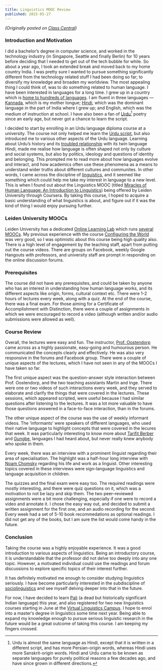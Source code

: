 ```yaml
---
title: Linguistics MOOC Review
published: 2015-05-27
---
```


_(Originally posted on [Class Central](https://www.class-central.com/report/review-miracles-human-language-introduction-linguistics/))_


### Introduction and Motivation
I did a bachelor’s degree in computer science, and  worked in the technology industry (in Singapore, Seattle and finally Berlin) for 10 years before deciding that I needed to get out of the tech bubble for while. So about a year ago, I took an extended break and moved back to my home country India. I was pretty sure I wanted to pursue something significantly different from the technology related stuff I had been doing so far; to diversify my knowledge and broaden my worldview. The most appealing thing I could think of, was to do something related to human language. I have been interested in languages for a long time. I grew up in a country which is [home to hundreds of languages][lang-india]. I am fluent in three languages — [Kannada][kan], which is my mother tongue; [Hindi][hin], which was the dominant language in the part of India where I grew up; and English, which was the medium of instruction at school. I have also been a fan of [Urdu][urd][^1] poetry since an early age, but never got a chance to learn the script.

I decided to start by enrolling in an Urdu language diploma course at a university. The course not only helped me learn the [Urdu script][urd-script], but also introduced me to various other aspects of the Urdu language. Learning about Urdu’s history and its [troubled relationship][urd-hin] with its twin language Hindi, made me realise how language is often shaped not only by culture and social systems, but also by politics, ideology and questions of identity and belonging. This prompted me to read more about how languages evolve and interact, and how academics often use these phenomena as a means to understand wider truths about different cultures and communites. In other words, I came across the discipline of [linguistics], and it seemed like something which could help me take my interest in language to a new level. This is when I found out about the Linguistics MOOC (titled [Miracles of Human Language: An Introduction to Linguistics][mohl-mooc]) being offered by Leiden University through Coursera. By taking this course, I hoped to acquire a basic understanding of what linguistics is about, and figure out if it was the kind of thing I would enjoy pursuing further.

[lang-india]:http://www.ethnologue.com/country/IN/languages
[urd]:http://en.wikipedia.org/wiki/Urdu
[kan]:http://en.wikipedia.org/wiki/Kannada
[hin]:http://en.wikipedia.org/wiki/Hindi
[urd-script]:http://en.wikipedia.org/wiki/Urdu_alphabet
[urd-hin]:http://en.wikipedia.org/wiki/Hindi%E2%80%93Urdu_controversy
[linguistics]:http://en.wikipedia.org/wiki/Linguistics
[mohl-mooc]:https://www.coursera.org/course/humanlanguage

### Leiden University MOOCs
Leiden University has a dedicated [Online Learning Lab][oll] which runs [several MOOCs][leiden-moocs]. My previous experience with the course [Configuring the World][configuring-world] was very good, so I was optimistic about this course being high quality also. There is a high level of engagement by the teaching staff, apart from putting out the course videos. There are groups on Facebook, weekly Google Hangouts with professors, and university staff are prompt in responding on the online discussion forums.

[oll]:http://leidenuniv.onlinelearninglab.org/
[leiden-moocs]:https://www.coursera.org/leiden
[configuring-world]:https://www.coursera.org/course/configuringworld

### Prerequisites
The course did not have any prerequisites, and could be taken by anyone who has an interest in understanding how human language works, and its different aspects like origin, forms, cultural context etc. There were 1-2 hours of lectures every week, along with a quiz. At the end of the course, there was a final exam. For those aiming for a Certificate of Accomplishment with Distinction, there were a couple of assignments in which we were encouraged to record a video (although written and/or audio submissions were allowed as well).

### Course Review
Overall, the lectures were easy and fun. The instructor, [Prof. Oostendorp][mvanoostendorp] came across as a highly passionate, easy-going and humourous person. He communicated the concepts clearly and effectively. He was also very responsive in the forums and Facebook group. There were a couple of unique aspects of the lectures, which I have not seen in any of the MOOCs I have taken so far.

The first unique aspect was the question-answer style interaction between Prof. Oostendorp, and the two teaching assistants Martin and Inge. There were one or two videos of such interactions every week, and they served to elaborate and clarify the things that were covered in the lectures. These sessions, which appeared scripted, were useful because I had similar questions after listening to the lectures. It was a lot more valuable to have those questions answered in a face-to-face interaction, than in the forums.

The other unique aspect of the course was the use of weekly informant videos. The ‘informants’ were speakers of different languages, who used their native language to highlight concepts that were covered in the lecures that week. It was particularly interesting to know more about [Tarifit Berber][berber] and [Gungbe][gungbe], languages I had heard about, but never really knew anybody who spoke in them.

Every week, there was an interview with a prominent linguist regarding their area of specialisation. The highlight was a half-hour long interview with [Noam Chomsky][chomsky] regarding his life and work as a linguist. Other interesting topics covered in these interviews were sign-language linguistics and language acquisition in children.

The quizzes and the final exam were easy too. The required readings were mostly interesting, and there were quiz questions on it, which was a motivation to not be lazy and skip them. The two peer–reviewed assignments were a bit more challenging, especially if one were to record a video and annotate it. I chose the easy way out, and decided to submit a written assignment for the first one, and an audio recording for the second. Every week had a set of 5-10 book recommedations as optional readings. I did not get any of the books, but I am sure the list would come handy in the future.

[mvanoostendorp]:https://www.coursera.org/instructor/mvanoostendorp
[berber]:http://en.wikipedia.org/wiki/Riffian_language
[gungbe]:http://en.wikipedia.org/wiki/Gbe_languages
[chomsky]:http://en.wikipedia.org/wiki/Noam_Chomsky

### Conclusion
Taking the course was a highly enjoyable experience. It was a good introduction to various aspects of linguistics. Being an introductory course, it is understandable that the professor did not delve too deeply into any one topic. However, a motivated individual could  use the readings and forum discussions to explore specific topics of their interest further.

It has definitely motivated me enough to consider studying linguistics seriously. I have become particularly interested in the subdiscipline of [sociolinguistics] and see myself delving deeper into that in the future.

For now, I have decided to learn [Pali] (a dead but historically significant Indian language) this year, and also registered for two new linguistics courses starting in June at the [Virtual Linguistics Campus][VLC]. I hope to enrol into a master’s degree in linguistics some time next year. Being able to expand my knowledge enough to pursue serious linguistic research in the future would be a great outcome of taking this course. I am keeping my fingers crossed.

[Pali]:http://en.wikipedia.org/wiki/Pali
[VLC]:http://linguistics.online.uni-marburg.de/
[sociolinguistics]:http://en.wikipedia.org/wiki/Sociolinguistics

[^1]: Urdu is almost the same language as Hindi, except that it is written in a different script, and has more Persian-origin words, whereas Hindi uses more Sanskrit-origin words. Hindi and Urdu came to be known as separate languages for purely political reasons a few decades ago, and have since grown in different directions.

